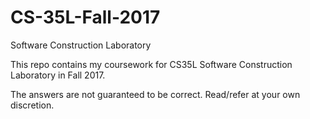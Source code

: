 # CS-35L-Fall-2017
Software Construction Laboratory

This repo contains my coursework for CS35L Software Construction Laboratory in Fall 2017.

The answers are not guaranteed to be correct. Read/refer at your own discretion.
